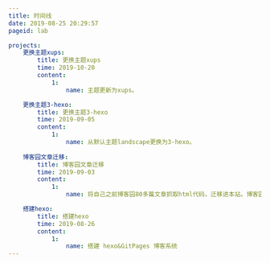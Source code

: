 ```yaml
---
title: 时间线
date: 2019-08-25 20:29:57
pageid: lab

projects:
    更换主题xups:
        title: 更换主题xups
        time: 2019-10-20
        content:
            1:
                name: 主题更新为xups。

    更换主题3-hexo:
        title: 更换主题3-hexo
        time: 2019-09-05
        content:
            1:
                name: 从默认主题landscape更换为3-hexo。
				
    博客园文章迁移:
        title: 博客园文章迁移
        time: 2019-09-03
        content:
            1:
                name: 将自己之前博客园80多篇文章抓取html代码，迁移进本站。博客园停止更新。

    搭建hexo:
        title: 搭建hexo
        time: 2019-08-26
        content: 
            1:        
                name: 搭建 hexo&GitPages 博客系统
---
```


